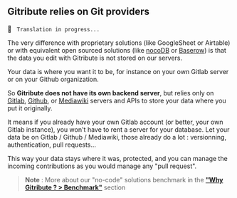 
## Gitribute relies on Git providers

🚧  &nbsp; `Translation in progress...`

The very difference with proprietary solutions (like GoogleSheet or Airtable) or with equivalent open sourced solutions (like [nocoDB](https://www.nocodb.com/) or [Baserow](https://baserow.io/)) is that the data you edit with Gitribute is not stored on our servers. 

Your data is where you want it to be, for instance on your own Gitlab server or on your Github organization.

So **Gitribute does not have its own backend server**, but relies only on [Gitlab](https://gitlab.com/), [Github](https://github.com/), or [Mediawiki](https://www.mediawiki.org/wiki/MediaWiki) servers and APIs to store your data where you put it originally. 

It means if you already have your own Gitlab account (or better, your own Gitlab instance), you won't have to rent a server for your database. Let your data be on Gitlab / Github / Mediawiki, those already do a lot : versionning, authentication, pull requests...

This way your data stays where it was, protected, and you can manage the incoming contributions as you would manage any "pull request".

> **Note** : More about our "no-code" solutions benchmark in the **["Why Gitribute ? > Benchmark"](/benchmark)** section
